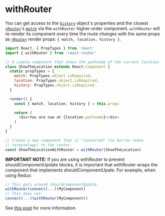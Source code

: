 # withRouter

You can get access to the [`history`](history.md) object's properties and the closest [`<Route>`](Route.md)'s [`match`](match.md) via the `withRouter` higher-order component. `withRouter` will re-render its component every time the route changes with the same props as [`<Route>`](./Route.md) render props: `{ match, location, history }`.

```js
import React, { PropTypes } from 'react'
import { withRouter } from 'react-router'

// A simple component that shows the pathname of the current location
class ShowTheLocation extends React.Component {
  static propTypes = {
    match: PropTypes.object.isRequired,
    location: PropTypes.object.isRequired,
    history: PropTypes.object.isRequired
  }

  render() {
    const { match, location, history } = this.props

    return (
      <div>You are now at {location.pathname}</div>
    )
  }
}

// Create a new component that is "connected" (to borrow redux
// terminology) to the router.
const ShowTheLocationWithRouter = withRouter(ShowTheLocation)
```

**IMPORTANT NOTE:** If you are using withRouter to prevent shouldComponentUpdate blocks, it is important that withRouter wraps the component that implements shouldComponentUpate. For example, when using Redux: 

```js
// This gets around shouldComponentUpdate
withRouter(connect(...)(MyComponent)
// This does not
connect(...)(withRouter(MyComponent))
```

See [this post](https://github.com/ReactTraining/react-router/blob/v4.0.0-beta.8/packages/react-router/docs/guides/blocked-updates.md) for more information.

